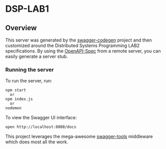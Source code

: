 # DSP-LAB1 

## Overview
This server was generated by the [swagger-codegen](https://github.com/swagger-api/swagger-codegen) project and then customized around the Distributed Systems Programming LAB2 specifications. By using the [OpenAPI-Spec](https://github.com/OAI/OpenAPI-Specification) from a remote server, you can easily generate a server stub.

### Running the server
To run the server, run:

```
npm start
  or
npm index.js
  or
nodemon
```

To view the Swagger UI interface:

```
open http://localhost:8080/docs
```

This project leverages the mega-awesome [swagger-tools](https://github.com/apigee-127/swagger-tools) middleware which does most all the work.
